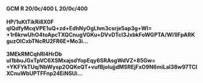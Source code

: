 #### GCM R 20/0c/400 L 20/0c/400
**HP/1uKtTikRi8X0F**<br/>**qIQdfyMcqVPE1uQ+zd+EdhNyOgLhm3csrje5ap3g+WI=**<br/>**+1r6krwUhO4toApcTXQCnugVGKu+DVvDTcl3JxbkFoWGPTA/Wi1IFpARKguzOICxbTNcRU2FR6E+Mo3i...**<br/><br/>
**3MEkRMCqhRl4HrDb**<br/>**uI1bbuJGxTpVC6XSMxajsdYopEqy6SRAsgWdVZ+85Gw=**<br/>**+YKFYkTUq/NbWysp2OQKeQT+vufBjoIujjdMSREjFxO9N6miLaI38w97TCIXCnuWbUPTFFnp24EiNSUi...**